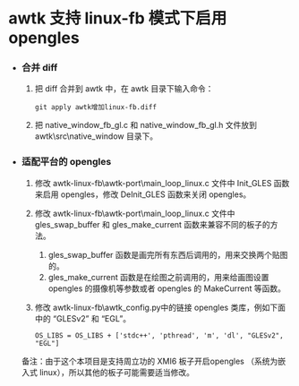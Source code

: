 # awtk 支持 linux-fb 模式下启用 opengles

- ### 合并 diff

  1. 把 diff 合并到 awtk 中，在 awtk 目录下输入命令：

     ```
     git apply awtk增加linux-fb.diff
     ```

  2. 把 native_window_fb_gl.c 和 native_window_fb_gl.h 文件放到 awtk\src\native_window 目录下。

- ### 适配平台的 opengles

  1. 修改 awtk-linux-fb\awtk-port\main_loop_linux.c 文件中 Init_GLES 函数来启用 opengles，修改 DeInit_GLES 函数来关闭 opengles。

  2. 修改 awtk-linux-fb\awtk-port\main_loop_linux.c 文件中 gles_swap_buffer 和 gles_make_current 函数来兼容不同的板子的方法。

     1. gles_swap_buffer 函数是画完所有东西后调用的，用来交换两个贴图的。
     2. gles_make_current 函数是在绘图之前调用的，用来给画图设置 opengles 的摄像机等参数或者 opengles 的 MakeCurrent 等函数。

  3. 修改 awtk-linux-fb\awtk_config.py中的链接 opengles 类库，例如下面中的 “GLESv2” 和 “EGL”。

     ```
     OS_LIBS = OS_LIBS + ['stdc++', 'pthread', 'm', 'dl', "GLESv2", "EGL"]
     ```

  备注：由于这个本项目是支持周立功的 XMI6 板子开启opengles （系统为嵌入式 linux），所以其他的板子可能需要适当修改。